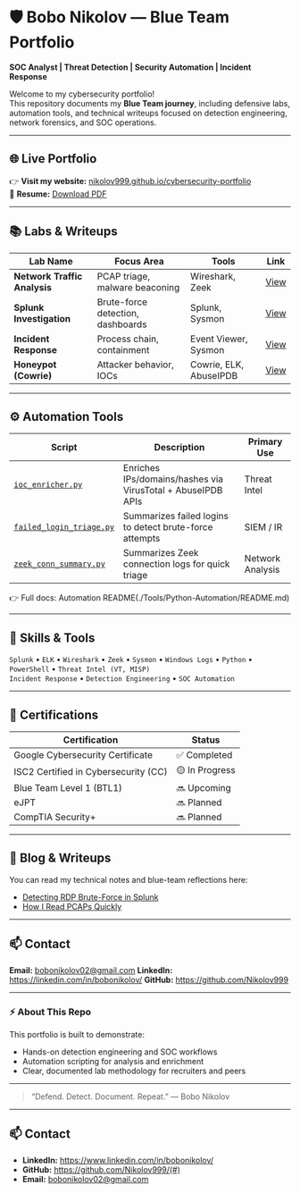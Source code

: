 # 🛡️ Bobo Nikolov — Blue Team Portfolio  
**SOC Analyst | Threat Detection | Security Automation | Incident Response**



Welcome to my cybersecurity portfolio!  
This repository documents my **Blue Team journey**, including defensive labs, automation tools, and technical writeups focused on detection engineering, network forensics, and SOC operations.

---

## 🌐 Live Portfolio
👉 **Visit my website:** [nikolov999.github.io/cybersecurity-portfolio](https://nikolov999.github.io/cybersecurity-portfolio)  
📄 **Resume:** [Download PDF](./Resume/Bobo_Nikolov_CV.pdf)

---

## 📚 Labs & Writeups

| Lab Name | Focus Area | Tools | Link |
|-----------|-------------|--------|------|
| **Network Traffic Analysis** | PCAP triage, malware beaconing | Wireshark, Zeek | [View](./Labs/Network-Analysis/README.md) |
| **Splunk Investigation** | Brute-force detection, dashboards | Splunk, Sysmon | [View](./Labs/Splunk-Investigation/README.md) |
| **Incident Response** | Process chain, containment | Event Viewer, Sysmon | [View](./Labs/Incident-Response/README.md) |
| **Honeypot (Cowrie)** | Attacker behavior, IOCs | Cowrie, ELK, AbuseIPDB | [View](./Labs/Honeypot/README.md) |

---

## ⚙️ Automation Tools

| Script | Description | Primary Use |
|---------|--------------|--------------|
| [`ioc_enricher.py`](./Tools/Python-Automation/ioc_enricher.py) | Enriches IPs/domains/hashes via VirusTotal + AbuseIPDB APIs | Threat Intel |
| [`failed_login_triage.py`](./Tools/Python-Automation/failed_login_triage.py) | Summarizes failed logins to detect brute-force attempts | SIEM / IR |
| [`zeek_conn_summary.py`](./Tools/Python-Automation/zeek_conn_summary.py) | Summarizes Zeek connection logs for quick triage | Network Analysis |

👉 Full docs: Automation README(./Tools/Python-Automation/README.md)

---

## 🧠 Skills & Tools
`Splunk` • `ELK` • `Wireshark` • `Zeek` • `Sysmon` • `Windows Logs` • `Python` • `PowerShell` • `Threat Intel (VT, MISP)`  
`Incident Response` • `Detection Engineering` • `SOC Automation`

---

## 🏅 Certifications

| Certification | Status |
|----------------|---------|
| Google Cybersecurity Certificate | ✅ Completed |
| ISC2 Certified in Cybersecurity (CC) | 🟡 In Progress |
| Blue Team Level 1 (BTL1) | 🔜 Upcoming |
| eJPT | 🔜 Planned |
| CompTIA Security+ | 🔜 Planned |

---

## 🧾 Blog & Writeups
You can read my technical notes and blue-team reflections here:  
- [Detecting RDP Brute-Force in Splunk](./Blog/detecting-bruteforce-splunk.md)  
- [How I Read PCAPs Quickly](./Blog/how-to-read-pcaps.md)

---

## 📫 Contact
**Email:** bobonikolov02@gmail.com
**LinkedIn:** https://linkedin.com/in/bobonikolov/ 
**GitHub:** https://github.com/Nikolov999

---

### ⚡ About This Repo
This portfolio is built to demonstrate:
- Hands-on detection engineering and SOC workflows  
- Automation scripting for analysis and enrichment  
- Clear, documented lab methodology for recruiters and peers  

---

> “Defend. Detect. Document. Repeat.” — Bobo Nikolov

---

## 📫 Contact
- **LinkedIn:** https://www.linkedin.com/in/bobonikolov/
- **GitHub:** https://github.com/Nikolov999/(#)
- **Email:** bobonikolov02@gmail.com
